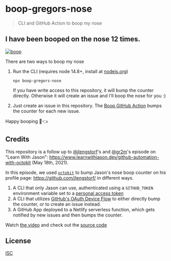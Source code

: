 # boop-gregors-nose

> CLI and GitHub Action to boop my nose

## I have been booped on the nose <!-- boop-counter -->12<!-- /boop-counter --> times.

[![boop](https://media.giphy.com/media/SYLvjCEtBClsS2QePl/giphy.gif)](https://giphy.com/gifs/boop-snoot-the-SYLvjCEtBClsS2QePl/media)

There are two ways to boop my nose

1. Run the CLI (requires node 14.8+, install at [nodejs.org](https://nodejs.org/))

   ```
   npx boop-gregors-nose
   ```

   If you have write access to this repository, it will bump the counter directly. Otherwise it will create an issue and I'll boop the nose for you :)

2. Just create an issue in this repository. The [Boop GitHub Action](.github/workflows/boop.yml) bumps the counter for each new issue.

Happy booping 🐶👈

## Credits

This repository is a follow up to [@jlengstorf](https://github.com/jlengstorf)'s and [@gr2m](https://github.com/gr2m)'s episode on "Learn With Jason": https://www.learnwithjason.dev/github-automation-with-octokit (May 18th, 2021).

In this episode, we used [`octokit`](https://github.com/octokit/octokit.js/) to bump Jason's nose boop counter on his profile page: https://github.com/jlengstorf/ in different ways.

1. A CLI that only Jason can use, authenticated using a `GITHUB_TOKEN` environment variable set to a [personal access token](https://docs.github.com/en/github/authenticating-to-github/keeping-your-account-and-data-secure/creating-a-personal-access-token)
2. A CLI that utilizes [GitHub's OAuth Device Flow](https://docs.github.com/en/developers/apps/building-oauth-apps/authorizing-oauth-apps) to either directly bump the counter, or to create an issue instead.
3. A GitHub App deployed to a Netlify serverless function, which gets notified by new issues and then bumps the counter.

Watch [the video](https://www.learnwithjason.dev/github-automation-with-octokit) and check out the [source code](https://github.com/learnwithjason/boop-jasons-nose)

## License

[ISC](LICENSE)
